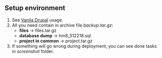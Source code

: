 ## Setup environment

1. See [Vanila Drupal](https://wodby.com/docs/stacks/drupal/local/#usage) usage.
2. All you need contain in archive file *backup.tar.gz*:
    * **files** -> files.tar.gz
    * **database dump** -> hm8_512218.sql
    * **project in common** -> project.tar.gz
3. If something will go wrong during deployment, you can see done tasks 
in *screenshot* folder.

